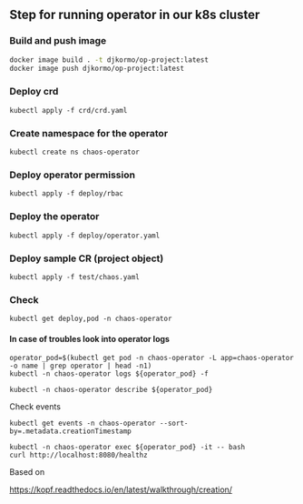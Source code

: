 

## Step for running operator in our k8s cluster

### Build and push image 

```bash
docker image build . -t djkormo/op-project:latest 
docker image push djkormo/op-project:latest
```

### Deploy crd

```console 
kubectl apply -f crd/crd.yaml 
```

### Create namespace for the operator

```console 
kubectl create ns chaos-operator
```


### Deploy operator permission

```console 
kubectl apply -f deploy/rbac 
```

### Deploy the operator

```console 
kubectl apply -f deploy/operator.yaml 
```

### Deploy sample CR (project object)

```console 
kubectl apply -f test/chaos.yaml 
```

### Check 

``` 
kubectl get deploy,pod -n chaos-operator 
```

#### In case of troubles look into operator logs

```
operator_pod=$(kubectl get pod -n chaos-operator -L app=chaos-operator -o name | grep operator | head -n1)
kubectl -n chaos-operator logs ${operator_pod} -f 
```

```
kubectl -n chaos-operator describe ${operator_pod}
```

Check events

```
kubectl get events -n chaos-operator --sort-by=.metadata.creationTimestamp
```

```
kubectl -n chaos-operator exec ${operator_pod} -it -- bash
curl http://localhost:8080/healthz

```


Based on 

https://kopf.readthedocs.io/en/latest/walkthrough/creation/


